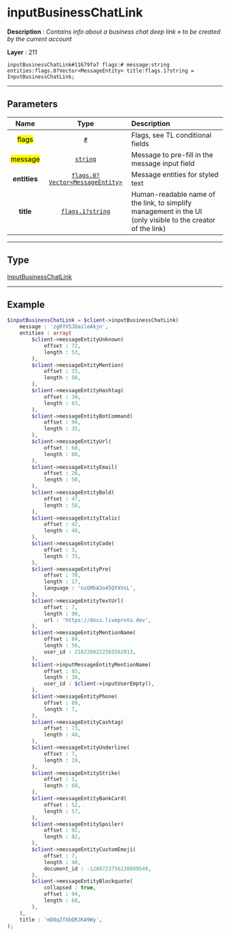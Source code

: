 # inputBusinessChatLink

**Description** : *Contains info about a business chat deep link &raquo; to be created by the current account*

**Layer** : 211

```tl
inputBusinessChatLink#11679fa7 flags:# message:string entities:flags.0?Vector<MessageEntity> title:flags.1?string = InputBusinessChatLink;
```

---

## Parameters

| Name | Type | Description |
| :---: | :---: | :--- |
| <mark>flags</mark> | [`#`](type/#) | Flags, see TL conditional fields |
| <mark>message</mark> | [`string`](type/string) | Message to pre-fill in the message input field |
| **entities** | [`flags.0?Vector<MessageEntity>`](type/MessageEntity) | Message entities for styled text |
| **title** | [`flags.1?string`](type/string) | Human-readable name of the link, to simplify management in the UI (only visible to the creator of the link) |

---

## Type

[InputBusinessChatLink](type/InputBusinessChatLink)

---

## Example

```php
$inputBusinessChatLink = $client->inputBusinessChatLink(
	message : 'zgRYV5JDaileAkjn',
	entities : array(
		$client->messageEntityUnknown(
			offset : 72,
			length : 53,
		),
		$client->messageEntityMention(
			offset : 33,
			length : 98,
		),
		$client->messageEntityHashtag(
			offset : 34,
			length : 63,
		),
		$client->messageEntityBotCommand(
			offset : 94,
			length : 35,
		),
		$client->messageEntityUrl(
			offset : 68,
			length : 66,
		),
		$client->messageEntityEmail(
			offset : 26,
			length : 50,
		),
		$client->messageEntityBold(
			offset : 47,
			length : 58,
		),
		$client->messageEntityItalic(
			offset : 42,
			length : 40,
		),
		$client->messageEntityCode(
			offset : 3,
			length : 75,
		),
		$client->messageEntityPre(
			offset : 70,
			length : 17,
			language : 'nzGMhA3o45QYXVsL',
		),
		$client->messageEntityTextUrl(
			offset : 7,
			length : 90,
			url : 'https://docs.liveproto.dev',
		),
		$client->messageEntityMentionName(
			offset : 84,
			length : 56,
			user_id : 2182208222565562913,
		),
		$client->inputMessageEntityMentionName(
			offset : 85,
			length : 38,
			user_id : $client->inputUserEmpty(),
		),
		$client->messageEntityPhone(
			offset : 89,
			length : 7,
		),
		$client->messageEntityCashtag(
			offset : 73,
			length : 48,
		),
		$client->messageEntityUnderline(
			offset : 7,
			length : 19,
		),
		$client->messageEntityStrike(
			offset : 1,
			length : 68,
		),
		$client->messageEntityBankCard(
			offset : 52,
			length : 57,
		),
		$client->messageEntitySpoiler(
			offset : 92,
			length : 82,
		),
		$client->messageEntityCustomEmoji(
			offset : 7,
			length : 40,
			document_id : -1288723756138609549,
		),
		$client->messageEntityBlockquote(
			collapsed : true,
			offset : 94,
			length : 68,
		),
	),
	title : 'mD8qZfXbQRJKA9Wy',
);
```